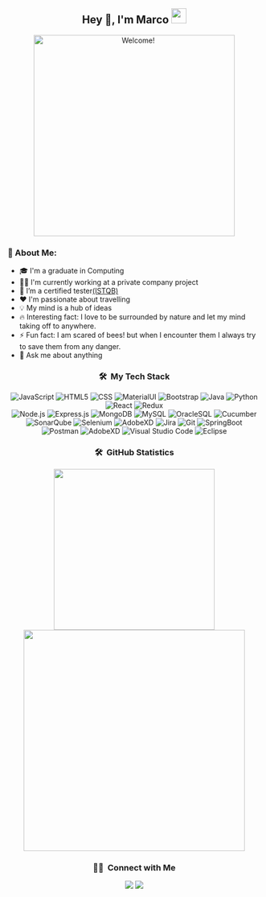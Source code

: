 <div align="center">
    <h2> Hey 👋, I'm Marco <img src="https://camo.githubusercontent.com/eff6d06962a561a00c761b67edaa3dcce718108731781eea93bbb21940ba556a/68747470733a2f2f656d6f6a692e67672f6173736574732f656d6f6a692f373333332d706172726f7464616e63652e676966" width="30"/></h2>
</div>

<div align="center" width="400">
    <img src="https://user-images.githubusercontent.com/56220535/132337974-7709d310-d73d-464a-a29a-3a77627fbb15.gif" alt="Welcome!" width="400"/>
</div>

### 🤵 About Me:
- 🎓 I'm a graduate in Computing
- 👨‍💻 I'm currently working at a private company project 
- 🌱 I’m a certified tester[(ISTQB)](https://www.istqb.org/certification-path-root/foundation-level-2018.html)
- ❤ I'm passionate about travelling
- 💡 My mind is a hub of ideas
- 🔥 Interesting fact: I love to be surrounded by nature and let my mind taking off to anywhere. 
- ⚡ Fun fact: I am scared of bees! but when I encounter them I always try to save them from any danger.
- 💬 Ask me about anything

<div align="center" width="800">
  <h3> 🛠 &nbsp;My Tech Stack</h3>
  
  ![JavaScript](https://img.shields.io/badge/-JavaScript-05122A?style=flat&logo=javascript)
  ![HTML5](https://img.shields.io/badge/-HTML5-05122A?style=flat&logo=HTML5)
  ![CSS](https://img.shields.io/badge/-CSS-05122A?style=flat&logo=CSS3&logoColor=1572B6)
  ![MaterialUI](https://img.shields.io/badge/-MaterialUI-05122A?style=flat&logo=materialui)
  ![Bootstrap](https://img.shields.io/badge/-Bootstrap-05122A?style=flat&logo=bootstrap&logoColor=563D7C)
  ![Java](https://img.shields.io/badge/-Java-05122A?style=flat&logo=Java&logoColor=FFA518)
  ![Python](https://img.shields.io/badge/-Python-05122A?style=flat&logo=python)
  ![React](https://img.shields.io/badge/-React-05122A?style=flat&logo=react)
  ![Redux](https://img.shields.io/badge/-Redux-05122A?style=flat&logo=redux)\
  ![Node.js](https://img.shields.io/badge/-Node.js-05122A?style=flat&logo=node.js)
  ![Express.js](https://img.shields.io/badge/-Express.js-05122A?style=flat&logo=express)
  ![MongoDB](https://img.shields.io/badge/-MongoDB-05122A?style=flat&logo=mongodb)
  ![MySQL](https://img.shields.io/badge/-MySQL-05122A?style=flat&logo=mysql)
  ![OracleSQL](https://img.shields.io/badge/-OracleSQL-05122A?style=flat&logo=oracle)
  ![Cucumber](https://img.shields.io/badge/-Cucumber-05122A?style=flat&logo=cucumber)\
  ![SonarQube](https://img.shields.io/badge/-SonarQube-05122A?style=flat&logo=sonarqube)
  ![Selenium](https://img.shields.io/badge/-Selenium-05122A?style=flat&logo=selenium)
  ![AdobeXD](https://img.shields.io/badge/-AdobeXD-05122A?style=flat&logo=adobexd)
  ![Jira](https://img.shields.io/badge/-Jira-05122A?style=flat&logo=jira)
  ![Git](https://img.shields.io/badge/-Git-05122A?style=flat&logo=git)
  ![SpringBoot](https://img.shields.io/badge/-SpringBoot-05122A?style=flat&logo=springboot)\
  ![Postman](https://img.shields.io/badge/-Postman-05122A?style=flat&logo=postman)
  ![AdobeXD](https://img.shields.io/badge/-JMeter-05122A?style=flat&logo=apache)
  ![Visual Studio Code](https://img.shields.io/badge/-Visual%20Studio%20Code-05122A?style=flat&logo=visual-studio-code&logoColor=007ACC)
  ![Eclipse](https://img.shields.io/badge/-Eclipse-05122A?style=flat&logo=eclipse-ide&logoColor=2C2255)
</div>


<div align="center" width="800">
  <h3> 🛠 &nbsp;GitHub Statistics</h3>
    <img src="https://github-readme-stats.vercel.app/api/top-langs/?username=bulbicx&layout=compact" width="320" />
    <img src="https://github-readme-stats.vercel.app/api?username=bulbicx&theme=react&hide=stars&show_icons=true" width="440" />
</div>

<div align="center">
  <h3> 🤝🏻 &nbsp;Connect with Me</h3>
  <a href="https://www.linkedin.com/in/marco-castellana-baa59a188/"><img src="https://img.shields.io/badge/-Linkedin-05122A?style=flat&logo=linkedin&logoColor=187BCD" /></a>
  <a href="https://github.com/bulbicx"><img src="https://img.shields.io/badge/-GitHub-05122A?style=flat&logo=github" /></a>
<!--   <a href="https://www.instagram.com/arkanoid_mark_lon/?hl=en-gb"><img src="https://img.shields.io/badge/-Instagram-05122A?style=flat&logo=instagram" /></a> -->
</div>

<!--
**bulbicx/bulbicx** is a ✨ _special_ ✨ repository because its `README.md` (this file) appears on your GitHub profile.

Here are some ideas to get you started:

- 🔭 I’m currently working on ...
- 🌱 I’m currently learning ...
- 👯 I’m looking to collaborate on ...
- 🤔 I’m looking for help with ...
- 💬 Ask me about ...
- 📫 How to reach me: ...
- 😄 Pronouns: ...
- ⚡ Fun fact: ...
-->

